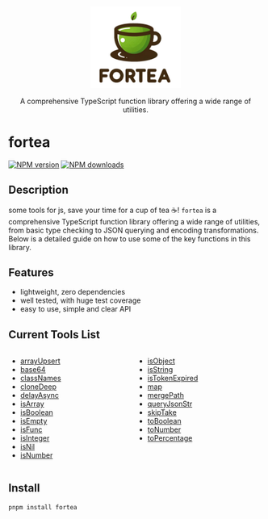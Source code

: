 <p align="center">
  <img width="180" src="./fortea.png" alt="fortea logo">
</p>

<p align="center">A comprehensive TypeScript function library offering a wide range of utilities.</p>

# fortea

[![NPM version](https://img.shields.io/npm/v/fortea.svg?style=flat)](https://npmjs.com/package/fortea) [![NPM downloads](https://img.shields.io/npm/dm/fortea.svg?style=flat)](https://npmjs.com/package/fortea)

## Description

some tools for js, save your time for a cup of tea ☕️!
`fortea` is a comprehensive TypeScript function library offering a wide range of utilities, from basic type checking to
JSON querying and encoding transformations. Below is a detailed guide on how to use some of the key functions in this
library.

## Features

- lightweight, zero dependencies
- well tested, with huge test coverage
- easy to use, simple and clear API

## Current Tools List

<div style="width: 100%;display: flex">
  <div style="width: 50%;display: inline-block">
    <ul>
        <li>
          <a href="https://github.com/irychen/fortea/blob/main/src/arrayUpsert/index.ts">arrayUpsert</a>
        </li>
        <li>
          <a href="https://github.com/irychen/fortea/blob/main/src/base64/index.ts">base64</a>
        </li>
        <li>
          <a href="https://github.com/irychen/fortea/blob/main/src/classNames/index.ts">classNames</a>
        </li>
        <li>
          <a href="https://github.com/irychen/fortea/blob/main/src/cloneDeep/index.ts">cloneDeep</a>
        </li>
        <li>
          <a href="https://github.com/irychen/fortea/blob/main/src/delayAsync/index.ts">delayAsync</a>
        </li>
        <li>
          <a href="https://github.com/irychen/fortea/blob/main/src/isArray/index.ts">isArray</a>
        </li>
        <li>
          <a href="https://github.com/irychen/fortea/blob/main/src/isBoolean/index.ts">isBoolean</a>
        </li>
        <li>
          <a href="https://github.com/irychen/fortea/blob/main/src/isEmpty/index.ts">isEmpty</a>
        </li>
        <li>
          <a href="https://github.com/irychen/fortea/blob/main/src/isFunc/index.ts">isFunc</a>
        </li>
        <li>
          <a  href="https://github.com/irychen/fortea/blob/main/src/isInteger/index.ts">isInteger</a>
        </li>
        <li>
          <a href="https://github.com/irychen/fortea/blob/main/src/isNil/index.ts">isNil</a>
        </li>
       <li>
          <a href="https://github.com/irychen/fortea/blob/main/src/isNumber/index.ts">isNumber</a>
        </li>
    </ul>

  </div>
 <div style="width: 50%;display: inline-block">
    <ul>
        <li>
          <a href="https://github.com/irychen/fortea/blob/main/src/isObject/index.ts">isObject</a>
        </li>
        <li>
          <a href="https://github.com/irychen/fortea/blob/main/src/isString/index.ts">isString</a>
        </li>
        <li>
          <a href="https://github.com/irychen/fortea/blob/main/src/isTokenExpired/index.ts">isTokenExpired</a>
        </li>
        <li>
          <a href="https://github.com/irychen/fortea/blob/main/src/map/index.ts">map</a>
        </li>
        <li>
          <a href="https://github.com/irychen/fortea/blob/main/src/mergePath/index.ts">mergePath</a>
        </li>
        <li>
          <a href="https://github.com/irychen/fortea/blob/main/src/queryJsonStr/index.ts">queryJsonStr</a>
        </li>
        <li>
          <a href="https://github.com/irychen/fortea/blob/main/src/skipTake/index.ts">skipTake</a>
        </li>
        <li>
          <a href="https://github.com/irychen/fortea/blob/main/src/toBoolean/index.ts">toBoolean</a>
        </li>
        <li>
          <a href="https://github.com/irychen/fortea/blob/main/src/toNumber/index.ts">toNumber</a>
        </li>
        <li>
          <a href="https://github.com/irychen/fortea/blob/main/src/toPercentage/index.ts">toPercentage</a>
        </li>
    </ul>
  </div>
</div>

## Install

```bash
pnpm install fortea
```



